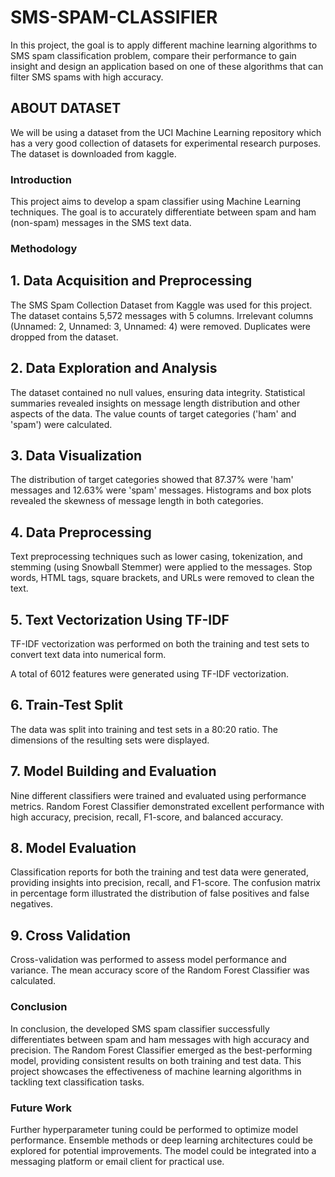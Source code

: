 # SMS-SPAM-CLASSIFIER
In this project, the goal is to apply different machine learning algorithms to SMS spam classification problem, compare their performance to gain insight and design an application based on one of these algorithms that can filter SMS spams with high accuracy. 
## ABOUT DATASET
We will be using a dataset from the UCI Machine Learning repository which has a very good 
collection of datasets for experimental research purposes. The dataset is downloaded from 
kaggle.
### Introduction
This project aims to develop a spam classifier using  Machine Learning techniques. The goal is to accurately differentiate between spam and ham (non-spam) messages in the SMS text data.

### Methodology

## 1. Data Acquisition and Preprocessing

The SMS Spam Collection Dataset from Kaggle was used for this project.
The dataset contains 5,572 messages with 5 columns.
Irrelevant columns (Unnamed: 2, Unnamed: 3, Unnamed: 4) were removed.
Duplicates  were dropped from the dataset.

## 2. Data Exploration and Analysis

The dataset contained no null values, ensuring data integrity.
Statistical summaries revealed insights on message length distribution and other aspects of the data.
The value counts of target categories ('ham' and 'spam') were calculated.

## 3. Data Visualization
The distribution of target categories showed that 87.37% were 'ham' messages and 12.63% were 'spam' messages.
Histograms and box plots revealed the skewness of message length in both categories.

## 4. Data Preprocessing

Text preprocessing techniques such as lower casing, tokenization, and stemming (using Snowball Stemmer) were applied to the messages.
Stop words, HTML tags, square brackets, and URLs were removed to clean the text.

## 5. Text Vectorization Using TF-IDF
TF-IDF vectorization was performed on both the training and test sets to convert text data into numerical form.

A total of 6012 features were generated using TF-IDF vectorization.

## 6. Train-Test Split

The data was split into training and test sets in a 80:20 ratio.
The dimensions of the resulting sets were displayed.

## 7. Model Building and Evaluation

Nine different classifiers were trained and evaluated using performance metrics.
Random Forest Classifier demonstrated excellent performance with high accuracy, precision, recall, F1-score, and balanced accuracy.

 ## 8. Model Evaluation
 
Classification reports for both the training and test data were generated, providing insights into precision, recall, and F1-score.
The confusion matrix in percentage form illustrated the distribution of false positives and false negatives.

## 9. Cross Validation

Cross-validation was performed to assess model performance and variance.
The mean accuracy score of the Random Forest Classifier was calculated.

### Conclusion
In conclusion, the developed SMS spam classifier successfully differentiates between spam and ham messages with high accuracy and precision. The Random Forest Classifier emerged as the best-performing model, providing consistent results on both training and test data. This project showcases the effectiveness of machine learning algorithms in tackling text classification tasks.

### Future Work

Further hyperparameter tuning could be performed to optimize model performance.
Ensemble methods or deep learning architectures could be explored for potential improvements.
The model could be integrated into a messaging platform or email client for practical use.
